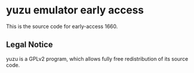 yuzu emulator early access
=============

This is the source code for early-access 1660.

## Legal Notice

yuzu is a GPLv2 program, which allows fully free redistribution of its source code.